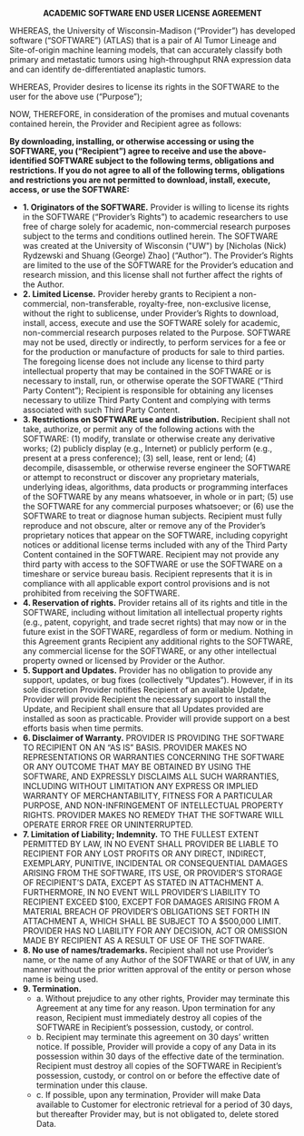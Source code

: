 <div align="center">

**ACADEMIC SOFTWARE END USER LICENSE AGREEMENT**

</div>

WHEREAS, the University of Wisconsin-Madison (“Provider”) has developed software (“SOFTWARE”) (ATLAS) that is a pair of AI Tumor Lineage and Site-of-origin machine learning models, that can accurately classify both primary and metastatic tumors using high-throughput RNA expression data and can identify de-differentiated anaplastic tumors.

WHEREAS, Provider desires to license its rights in the SOFTWARE to the user for the above use (“Purpose”); 

NOW, THEREFORE, in consideration of the promises and mutual covenants contained herein, the Provider and Recipient agree as follows:

**By downloading, installing, or otherwise accessing or using the SOFTWARE, you (“Recipient”) agree to receive and use the above-identified SOFTWARE subject to the following terms, obligations and restrictions. If you do not agree to all of the following terms, obligations and restrictions you are not permitted to download, install, execute, access, or use the SOFTWARE:**

- **1.	Originators of the SOFTWARE.**  Provider is willing to license its rights in the SOFTWARE (“Provider’s Rights”) to academic researchers to use free of charge solely for academic, non-commercial research purposes subject to the terms and conditions outlined herein. The SOFTWARE was created at the University of Wisconsin ("UW") by [Nicholas (Nick) Rydzewski and Shuang (George) Zhao] (“Author”). The Provider’s Rights are limited to the use of the SOFTWARE for the Provider’s education and research mission, and this license shall not further affect the rights of the Author.  
- **2.	Limited License.**  Provider hereby grants to Recipient a non-commercial, non-transferable, royalty-free, non-exclusive license, without the right to sublicense, under Provider’s Rights to download, install, access, execute and use the SOFTWARE solely for academic, non-commercial research purposes related to the Purpose. SOFTWARE may not be used, directly or indirectly, to perform services for a fee or for the production or manufacture of products for sale to third parties. The foregoing license does not include any license to third party intellectual property that may be contained in the SOFTWARE or is necessary to install, run, or otherwise operate the SOFTWARE (“Third Party Content”); Recipient is responsible for obtaining any licenses necessary to utilize Third Party Content and complying with terms associated with such Third Party Content.  
- **3.	Restrictions on SOFTWARE use and distribution.**  Recipient shall not take, authorize, or permit any of the following actions with the SOFTWARE: (1) modify, translate or otherwise create any derivative works; (2) publicly display (e.g., Internet) or publicly perform (e.g., present at a press conference); (3) sell, lease, rent or lend; (4) decompile, disassemble, or otherwise reverse engineer the SOFTWARE or attempt to reconstruct or discover any proprietary materials, underlying ideas, algorithms, data products or programming interfaces of the SOFTWARE by any means whatsoever, in whole or in part; (5) use the SOFTWARE for any commercial purposes whatsoever; or (6) use the SOFTWARE to treat or diagnose human subjects. Recipient must fully reproduce and not obscure, alter or remove any of the Provider’s proprietary notices that appear on the SOFTWARE, including copyright notices or additional license terms included with any of the Third Party Content contained in the SOFTWARE. Recipient may not provide any third party with access to the SOFTWARE or use the SOFTWARE on a timeshare or service bureau basis. Recipient represents that it is in compliance with all applicable export control provisions and is not prohibited from receiving the SOFTWARE. 
- **4.	Reservation of rights.**  Provider retains all of its rights and title in the SOFTWARE, including without limitation all intellectual property rights (e.g., patent, copyright, and trade secret rights) that may now or in the future exist in the SOFTWARE, regardless of form or medium. Nothing in this Agreement grants Recipient any additional rights to the SOFTWARE, any commercial license for the SOFTWARE, or any other intellectual property owned or licensed by Provider or the Author. 
- **5.	Support and Updates.**  Provider has no obligation to provide any support, updates, or bug fixes (collectively “Updates”). However, if in its sole discretion Provider notifies Recipient of an available Update, Provider will provide Recipient the necessary support to install the Update, and Recipient shall ensure that all Updates provided are installed as soon as practicable.  Provider will provide support on a best efforts basis when time permits.
- **6.	Disclaimer of Warranty.** PROVIDER IS PROVIDING THE SOFTWARE TO RECIPIENT ON AN “AS IS” BASIS. PROVIDER MAKES NO REPRESENTATIONS OR WARRANTIES CONCERNING THE SOFTWARE OR ANY OUTCOME THAT MAY BE OBTAINED BY USING THE SOFTWARE, AND EXPRESSLY DISCLAIMS ALL SUCH WARRANTIES, INCLUDING WITHOUT LIMITATION ANY EXPRESS OR IMPLIED WARRANTY OF MERCHANTABILITY, FITNESS FOR A PARTICULAR PURPOSE, AND NON-INFRINGEMENT OF INTELLECTUAL PROPERTY RIGHTS. PROVIDER MAKES NO REMEDY THAT THE SOFTWARE WILL OPERATE ERROR FREE OR UNINTERRUPTED.
- **7.	Limitation of Liability; Indemnity.**  TO THE FULLEST EXTENT PERMITTED BY LAW, IN NO EVENT SHALL PROVIDER BE LIABLE TO RECIPIENT FOR ANY LOST PROFITS OR ANY DIRECT, INDIRECT, EXEMPLARY, PUNITIVE, INCIDENTAL OR CONSEQUENTIAL DAMAGES ARISING FROM THE SOFTWARE, ITS USE, OR PROVIDER’S STORAGE OF RECIPIENT’S DATA, EXCEPT AS STATED IN ATTACHMENT A. FURTHERMORE, IN NO EVENT WILL PROVIDER’S LIABILITY TO RECIPIENT EXCEED $100, EXCEPT FOR DAMAGES ARISING FROM A MATERIAL BREACH OF PROVIDER’S OBLIGATIONS SET FORTH IN ATTACHMENT A, WHICH SHALL BE SUBJECT TO A $500,000 LIMIT.  PROVIDER HAS NO LIABILITY FOR ANY DECISION, ACT OR OMISSION MADE BY RECIPIENT AS A RESULT OF USE OF THE SOFTWARE.  
- **8.	No use of names/trademarks.**  Recipient shall not use Provider’s name, or the name of any Author of the SOFTWARE or that of UW, in any manner without the prior written approval of the entity or person whose name is being used.
- **9.	Termination.**
  - a. Without prejudice to any other rights, Provider may terminate this Agreement at any time for any reason. Upon termination for any reason, Recipient must immediately destroy all copies of the SOFTWARE in Recipient’s possession, custody, or control.
  - b. Recipient may terminate this agreement on 30 days’ written notice.  If possible, Provider will provide a copy of any Data in its possession within 30 days of the effective date of the termination.  Recipient must destroy all copies of the SOFTWARE in Recipient’s possession, custody, or control on or before the effective date of termination under this clause.
  - c. If possible, upon any termination, Provider will make Data available to Customer for electronic retrieval for a period of 30 days, but thereafter Provider may, but is not obligated to, delete stored Data.
